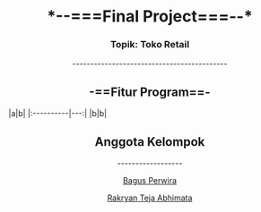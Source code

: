 <h1 align="center">*--===Final Project===--*</h1>
<h3 align="center">Topik: Toko Retail</h3>
&NewLine;
<p align="center">-------------------------------------------</p>
&NewLine;
&NewLine;
<h2 align="center">-==Fitur Program==-</h2>
  |a|b|
  |:----------|---:|
  |b|b|
<div align="center">
  <h2>Anggota Kelompok</h2>
  <p>------------------</p>
  <a href="">Bagus Perwira</a><p>       </p><a href="">Rakryan Teja Abhimata</a>
</div>
